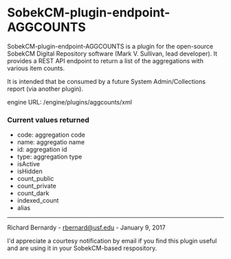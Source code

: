# SobekCM-plugin-endpoint-AGGCOUNTS
<p>SobekCM-plugin-endpoint-AGGCOUNTS is a plugin for the open-source SobekCM Digital Repository software (Mark V. Sullivan, 
lead developer). It provides a REST API endpoint to return a list of the aggregations with various item counts.</p>
<p>It is intended that be consumed by a future System Admin/Collections report (via another plugin).</p>
<p>engine URL: /engine/plugins/aggcounts/xml</p>
<h3>Current values returned</h3>
<ul>
<li>code: aggregation code</li>
<li>name: aggregatio name</li>
<li>id: aggregation id</li>
<li>type: aggregation type</li>
<li>isActive</li>
<li>isHidden</li>
<li>count_public</li>
<li>count_private</li>
<li>count_dark</li>
<li>indexed_count</li>
<li>alias</li>
</ul>
<hr/>
<p>Richard Bernardy - <a href="mailto:rbernard@usf.edu">rbernard@usf.edu</a> - January 9, 2017</p>
<p>I'd appreciate a courtesy notification by email if you find this plugin useful and are using it in your SobekCM-based respository.</p>
